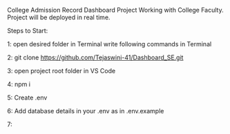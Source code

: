 College Admission Record Dashboard Project
Working with College Faculty.
Project will be deployed in real time.

Steps to Start:

1: open desired folder in Terminal
write following commands in Terminal

2: git clone https://github.com/Tejaswini-41/Dashboard_SE.git

3: open project root folder in VS Code

4: npm i

5: Create .env

6: Add database details in your .env as in .env.example

7:
